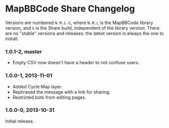 # MapBBCode Share Changelog

Versions are numbered `N.M.L-S`, where `N.M.L` is the MapBBCode library version, and `S` is the Share build, independent of the library version. There are no "stable" versions and releases: the latest version is always the one to install.

### 1.0.1-2, master

* Empty CSV now doesn't have a header to not confuse users.

### 1.0.0-1, 2013-11-01

* Added Cycle Map layer.
* Rephrased the message with a link for sharing.
* Restricted bots from editing pages.

### 1.0.0-0, 2013-10-31

Initial release.
